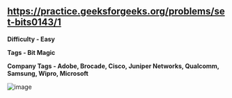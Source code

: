 ## https://practice.geeksforgeeks.org/problems/set-bits0143/1

**Difficulty - Easy**

**Tags - Bit Magic**

**Company Tags - Adobe, Brocade, Cisco, Juniper Networks, Qualcomm, Samsung, Wipro, Microsoft**

![image](https://user-images.githubusercontent.com/84087089/193785134-53d8bdfa-7901-458f-82b1-13c87aded30f.png)

